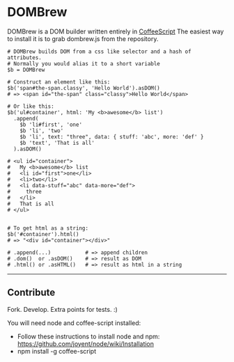 # DOMBrew

DOMBrew is a DOM builder written entirely in [CoffeeScript](http://jashkenas.github.com/coffee-script/)
The easiest way to install it is to grab dombrew.js from the repository.

    # DOMBrew builds DOM from a css like selector and a hash of attributes.
    # Normally you would alias it to a short variable
    $b = DOMBrew

    # Construct an element like this:
    $b('span#the-span.classy', 'Hello World').asDOM()
    # => <span id="the-span" class="classy">Hello World</span>

    # Or like this:
    $b('ul#container', html: 'My <b>awesome</b> list')
      .append(
        $b 'li#first', 'one'
        $b 'li', 'two'
        $b 'li', text: "three", data: { stuff: 'abc', more: 'def' }
        $b 'text', 'That is all'                                    
      ).asDOM()
    
    # <ul id=​"container">​
    #   My <b>​awesome​</b>​ list
    #   <li id="first">​one​</li>​
    #   <li>​two​</li>​
    #   <li data-stuff=​"abc" data-more=​"def">
    #     ​three
    #   ​</li>​
    #   That is all
    # </ul>​


    # To get html as a string:
    $b('#container').html() 
    # => "<div id="container"></div>"

    # .append(...)           # => append children
    # .dom()  or .asDOM()    # => result as DOM
    # .html() or .asHTML()   # => result as html in a string

---
## Contribute

Fork. Develop. Extra points for tests. :)

You will need node and coffee-script installed:

* Follow these instructions to install node and npm: https://github.com/joyent/node/wiki/Installation
* npm install -g coffee-script
